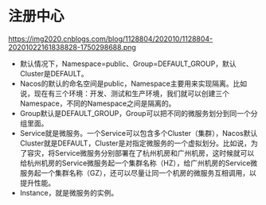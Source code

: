 # 注册中心

https://img2020.cnblogs.com/blog/1128804/202010/1128804-20201022161838828-1750298688.png

- 默认情况下，Namespace=public、Group=DEFAULT_GROUP，默认Cluster是DEFAULT。
- Nacos的默认的命名空间是public，Namespace主要用来实现隔离。比如说，现在有三个环境：开发、测试和生产环境，我们就可以创建三个Namespace，不同的Namespace之间是隔离的。
- Group默认是DEFAULT_GROUP，Group可以把不同的微服务划分到同一个分组里面。
- Service就是微服务。一个Service可以包含多个Cluster（集群），Nacos默认Cluster就是DEFAULT，Cluster是对指定微服务的一个虚拟划分。比如说，为了容灾，将Service微服务分别部署在了杭州机房和广州机房，这时候就可以给杭州机房的Service微服务起一个集群名称（HZ），给广州机房的Service微服务起一个集群名称（GZ），还可以尽量让同一个机房的微服务互相调用，以提升性能。
- Instance，就是微服务的实例。

